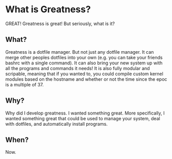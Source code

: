 # What is Greatness?
GREAT! Greatness is great! But seriously, what is it?

## What?
Greatness is a dotfile manager. But not just any dotfile manager. It can merge other peoples dotfiles into your own (e.g. you can take your friends bashrc with a single command). It can also bring your new system up with all the programs and commands it needs! It is also fully modular and scripable, meaning that if you wanted to, you could compile custom kernel modules based on the hostname and whether or not the time since the epoc is a multiple of 37.

## Why?
Why did I develop greatness. I wanted something great. More specifically, I wanted something great that could be used to manage your system, deal with dotfiles, and automatically install programs.

## When?
Now.

